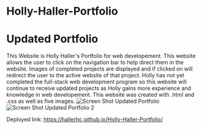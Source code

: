 # Holly-Haller-Portfolio

# Updated Portfolio 

This Website is Holly Haller's Portfolio for web developement. This website allows the user to click on the navigation bar to help direct them in the website. Images of completed projects are displayed and if clicked on will redirect the user to the active website of that project. Holly has not yet completed the full-stack web development program so this website will continue to receive updated projects as Holly gains more experience and knowledge in web developement. This website was created with .html and .css as well as five images.
![Screen Shot Updated Portfolio](https://user-images.githubusercontent.com/100663920/171310366-928a3c61-ccbd-4cf9-9c05-16ad25dfe68c.png)
![Screen Shot Updated Portfolio 2](https://user-images.githubusercontent.com/100663920/171310385-3cfff136-2e12-40f8-9d0e-3dc725755f94.png)

Deployed link: https://hallerhc.github.io/Holly-Haller-Portfolio/
